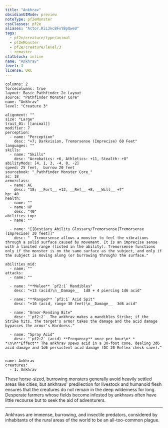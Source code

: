 ```yaml
---
title: "Ankhrav"
obsidianUIMode: preview
noteType: pf2eMonster
cssClasses: pf2e
aliases: "Actor.RiL3kcBFxYBpQweU" 
tags:
  - pf2e/creature/type/animal
  - pf2eMonster
  - pf2e/creature/level/3
  - remaster
statblock: inline
name: "Ankhrav"
level: 3
license: ORC
---
```


```statblock
columns: 2
forcecolumns: true
layout: Basic Pathfinder 2e Layout
source: "Pathfinder Monster Core"
name: "Ankhrav"
level: "Creature 3"

alignment: ""
size: "Large"
trait_01: [[animal]]
modifier: 7
perception:
  - name: "Perception"
    desc: "+7; Darkvision, Tremorsense (Imprecise) 60 Feet"
languages: ""
skills:
  - name: "Skills"
    desc: "Acrobatics: +6, Athletics: +11, Stealth: +8"
abilityMods: [4, 1, 3, -4, 0, -2]
speed: 25 feet,  burrow 20 feet
sourcebook: "_Pathfinder Monster Core_"
ac: 18
armorclass:
  - name: AC
    desc: "18; __Fort__ +12, __Ref__ +8, __Will__ +7"
hp: 40
health:
  - name: ""
  - name: HP
    desc: "40"
abilities_top:
  - name: ""

  - name: "[[Bestiary Ability Glossary/Tremorsense|Tremorsense (Imprecise) 30 feet]]"
    desc: "  Tremorsense allows a monster to feel the vibrations through a solid surface caused by movement. It is an imprecise sense with a limited range (listed in the ability). Tremorsense functions only if the monster is on the same surface as the subject, and only if the subject is moving along (or burrowing through) the surface."

abilities_mid:
  - name: ""
attacks:
  - name: ""

  - name: "**Melee** `pf2:1` Mandibles"
    desc: "+13 (acid)\n__Damage__  1d8 + 4 piercing 1d6 acid"

  - name: "**Ranged** `pf2:1` Acid Spit"
    desc: "+10 (acid, range 30 feet)\n__Damage__  3d6 acid"

  - name: "Armor-Rending Bite"
    desc: "`pf2:2`  The ankhrav makes a mandibles Strike; if the Strike hits, the target's armor takes the damage and the acid damage bypasses the armor's Hardness."

  - name: "Spray Acid"
    desc: "`pf2:2` (acid) **Frequency** once per hour\n* * *\n\n**Effect** The ankhrav spews acid in a 30-foot cone, dealing 3d6 acid damage and 1d6 persistent acid damage (DC 20 Reflex check save)."
 
```

```encounter-table
name: Ankhrav
creatures:
  - 1: Ankhrav
```



These horse-sized, burrowing monsters generally avoid heavily settled areas like cities, but ankhravs' predilection for livestock and humanoid flesh ensures that the creatures do not remain in the deep wilderness for long. Desperate farmers whose fields become infested by ankhravs often have little recourse but to seek the aid of adventurers.

* * *

Ankhravs are immense, burrowing, and insectile predators, considered by inhabitants of the rural areas of the world to be an all-too-common plague.
